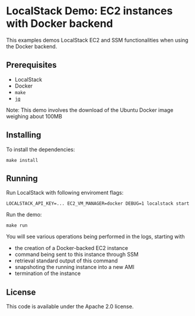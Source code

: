# LocalStack Demo: EC2 instances with Docker backend

This examples demos LocalStack EC2 and SSM functionalities when using the Docker backend.

## Prerequisites

* LocalStack
* Docker
* `make`
* [`jq`](https://stedolan.github.io/jq/)

Note: This demo involves the download of the Ubuntu Docker image weighing about 100MB

## Installing

To install the dependencies:
```
make install
```

## Running

Run LocalStack with following enviroment flags:
```
LOCALSTACK_API_KEY=... EC2_VM_MANAGER=docker DEBUG=1 localstack start
```

Run the demo:
```
make run
```

You will see various operations being performed in the logs, starting with
- the creation of a Docker-backed EC2 instance
- command being sent to this instance through SSM
- retrieval standard output of this command
- snapshoting the running instance into a new AMI
- termination of the instance

## License

This code is available under the Apache 2.0 license.
